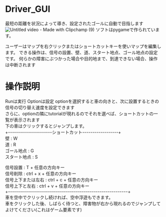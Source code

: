 # Driver_GUI
最短の距離を状況によって導き、設定されたゴールに自動で目指します
![Untitled video - Made with Clipchamp (9)](https://github.com/yuusyaisami/Driver_GUI/assets/110176625/44c08424-3c6e-4a01-b999-531ff1f4bab0)
ソフトはpygameで作られています。  

ユーザーはマップを右クリックまたはショートカットキーを使いマップを編集します。
できる操作は、信号の設置、壁、道、スタート地点、ゴール地点の設定です。
何らかの障害にぶつかった場合や目的地まで、到達できない場合、操作は中断されます

# 操作説明
Runは実行 
Optionは設定
  optionを選択すると車の向きと、次に設置するときの信号の切り替え速度を設定できます  
  さらに、optionの隣にtutorialが現れるのでそれを選べば、ショートカットの一覧が表示されます  
下の車はクリックするとジャンプします。  
+----------------------ショートカット------------------+  
 壁  :  W                                            
 道  :  R                                            
 ゴール地点  :  G                                     
 スタート地点 :  S                                    
                                                     
 信号設置  :  T + 任意の方向キー                       
 信号削除  :  ctrl + x + 任意の方向キー                
 信号上下または左右  :  ctrl + c + 任意の方向キー       
 信号上下と左右      :  ctrl + v + 任意の方向キー       
+------------------------------------------------------------+  
車を空中でクリックし続ければ、空中浮遊もできます。  
車をクリックした後、しばらく待つと、障害物が右から現れるのでジャンプしてよけてください(これはゲーム要素です)  

